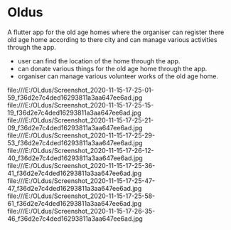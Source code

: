 # Oldus

A flutter app for the old age homes where the organiser can register there old age home according to there city and can manage various activities through the app.
- user can find the location of the home through the app.
- can donate various things for the old age home through the app.
- organiser can manage various volunteer works of the old age home.

file:///E:/OLdus/Screenshot_2020-11-15-17-25-01-59_f36d2e7c4ded16293811a3aa647ee6ad.jpg
file:///E:/OLdus/Screenshot_2020-11-15-17-25-15-19_f36d2e7c4ded16293811a3aa647ee6ad.jpg
file:///E:/OLdus/Screenshot_2020-11-15-17-25-21-09_f36d2e7c4ded16293811a3aa647ee6ad.jpg
file:///E:/OLdus/Screenshot_2020-11-15-17-25-29-53_f36d2e7c4ded16293811a3aa647ee6ad.jpg
file:///E:/OLdus/Screenshot_2020-11-15-17-26-12-40_f36d2e7c4ded16293811a3aa647ee6ad.jpg
file:///E:/OLdus/Screenshot_2020-11-15-17-25-36-41_f36d2e7c4ded16293811a3aa647ee6ad.jpg
file:///E:/OLdus/Screenshot_2020-11-15-17-25-47-47_f36d2e7c4ded16293811a3aa647ee6ad.jpg
file:///E:/OLdus/Screenshot_2020-11-15-17-25-58-61_f36d2e7c4ded16293811a3aa647ee6ad.jpg
file:///E:/OLdus/Screenshot_2020-11-15-17-26-35-46_f36d2e7c4ded16293811a3aa647ee6ad.jpg



